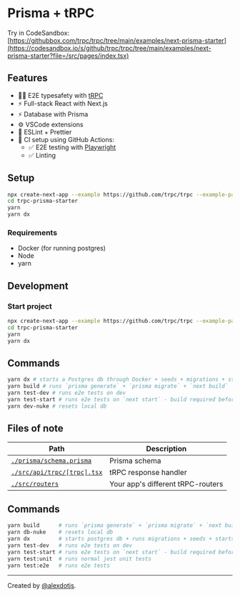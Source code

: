 # Prisma + tRPC

Try in CodeSandbox: [https://githubbox.com/trpc/trpc/tree/main/examples/next-prisma-starter](https://codesandbox.io/s/github/trpc/trpc/tree/main/examples/next-prisma-starter?file=/src/pages/index.tsx)


## Features

- 🧙‍♂️ E2E typesafety with [tRPC](https://trpc.io)
- ⚡ Full-stack React with Next.js
- ⚡ Database with Prisma
- ⚙️ VSCode extensions
- 🎨 ESLint + Prettier
- 💚 CI setup using GitHub Actions:
  - ✅ E2E testing with [Playwright](https://playwright.dev/)
  - ✅ Linting


## Setup

```bash
npx create-next-app --example https://github.com/trpc/trpc --example-path examples/next-prisma-starter trpc-prisma-starter
cd trpc-prisma-starter
yarn
yarn dx
```


### Requirements

- Docker (for running postgres)
- Node
- yarn

## Development


### Start project

```bash
npx create-next-app --example https://github.com/trpc/trpc --example-path examples/next-prisma-starter trpc-prisma-starter
cd trpc-prisma-starter
yarn
yarn dx
```

## Commands

```bash
yarn dx # starts a Postgres db through Docker + seeds + migrations + starts next
yarn build # runs `prisma generate` + `prisma migrate` + `next build`
yarn test-dev # runs e2e tests on dev
yarn test-start # runs e2e tests on `next start` - build required before
yarn dev-nuke # resets local db
```

## Files of note

<table>
  <thead>
    <tr>
      <th>Path</th>
      <th>Description</th>
    </tr>
  </thead>
  <tbody>
    <tr>
      <td><a href="./prisma/schema.prisma"><code>./prisma/schema.prisma</code></a></td>
      <td>Prisma schema</td>
    </tr>
    <tr>
      <td><a href="./src/api/trpc/[trpc].tsx"><code>./src/api/trpc/[trpc].tsx</code></a></td>
      <td>tRPC response handler</td>
    </tr>
    <tr>
      <td><a href="./src/routers"><code>./src/routers</code></a></td>
      <td>Your app's different tRPC-routers</td>
    </tr>
  </tbody>
</table>


## Commands

```bash
yarn build      # runs `prisma generate` + `prisma migrate` + `next build`
yarn db-nuke    # resets local db
yarn dx         # starts postgres db + runs migrations + seeds + starts next.js 
yarn test-dev   # runs e2e tests on dev
yarn test-start # runs e2e tests on `next start` - build required before
yarn test:unit  # runs normal jest unit tests
yarn test:e2e   # runs e2e tests
```

---

Created by [@alexdotjs](https://twitter.com/alexdotjs).
